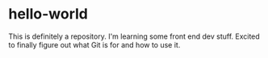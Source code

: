 # hello-world
This is definitely a repository.
I'm learning some front end dev stuff. Excited to finally figure out what Git is for and how to use it.
